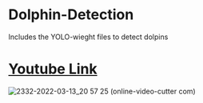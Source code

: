 # Dolphin-Detection
Includes the YOLO-wieght files to detect dolpins

# [Youtube Link](https://www.youtube.com/watch?v=kFm1MvcHKOw)


![2332-2022-03-13_20 57 25 (online-video-cutter com)](https://user-images.githubusercontent.com/62008886/158073938-1a257fee-e4c4-47de-be41-4dd396c2f1cd.gif)
